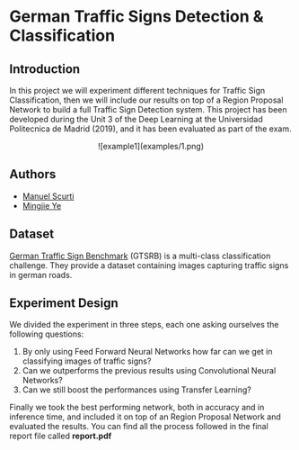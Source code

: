 # German Traffic Signs Detection & Classification
## Introduction
In this project we will experiment different techniques for Traffic Sign Classification, then we will include our results on top of a Region Proposal Network to build a full Traffic Sign Detection system. 
This project has been developed during the Unit 3 of the Deep Learning at the Universidad Politecnica de Madrid (2019), and it has been evaluated as part of the exam.

<center> ![example1](examples/1.png) </center>

## Authors
- [Manuel Scurti](https://github.com/return00000)
- [Mingjie Ye](https://github.com/Matthew-Ye)

## Dataset
[German Traffic Sign Benchmark](http://benchmark.ini.rub.de/?section=gtsrb&subsection=dataset) (GTSRB) is a multi-class classification challenge. They provide a dataset containing images capturing traffic signs in german roads.

## Experiment Design 
We divided the experiment in three steps, each one asking ourselves the following questions:
1. By only using Feed Forward Neural Networks how far can we get in classifying images of traffic signs?
2. Can we outperforms the previous results using Convolutional Neural Networks?
3. Can we still boost the performances using Transfer Learning?

Finally we took the best performing network, both in accuracy and in inference time, and included it on top of an Region Proposal Network and evaluated the results.
You can find all the process followed in the final report file called **report.pdf**
